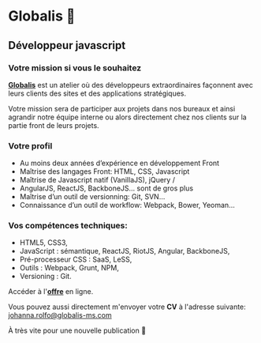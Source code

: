 # Globalis 🐘
## Développeur javascript

### Votre mission si vous le souhaitez 

[**Globalis**](https://www.globalis-ms.com/) est un atelier où des développeurs extraordinaires façonnent avec leurs clients des sites et des applications stratégiques.

Votre mission sera de participer aux projets dans nos bureaux et ainsi agrandir notre équipe interne ou alors directement chez nos clients sur la partie front de leurs projets.

### Votre profil

- Au moins deux années d’expérience en développement Front
- Maîtrise des langages Front: HTML, CSS, Javascript
- Maîtrise de Javascript natif (VanillaJS), jQuery /
- AngularJS, ReactJS, BackboneJS… sont de gros plus
- Maîtrise d’un outil de versionning: Git, SVN…
- Connaissance d’un outil de workflow: Webpack, Bower, Yeoman…

### Vos compétences techniques:
 
- HTML5, CSS3,
- JavaScript : sémantique, ReactJS, RiotJS, Angular, BackboneJS,
- Pré-processeur CSS : SaaS, LeSS,
- Outils : Webpack, Grunt, NPM,
- Versioning : Git.

Accéder à l'[**offre**](https://www.globalis-ms.com/jobs/offres-emploi-stage-mission/cdi-developpeur-javascript/ "C'est parti") en ligne.

Vous pouvez aussi directement m'envoyer votre **CV** à l'adresse suivante: <johanna.rolfo@globalis-ms.com>

À très vite pour une nouvelle publication 🙂

